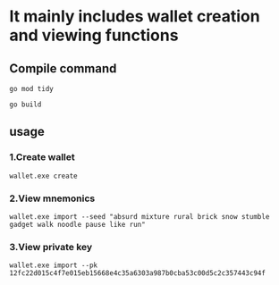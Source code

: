 
# It mainly includes wallet creation and viewing functions


## Compile command  
`
go mod tidy
`

`go build
`

## usage


### 1.Create wallet
`wallet.exe create`

### 2.View mnemonics
`wallet.exe import --seed "absurd mixture rural brick snow stumble gadget walk noodle pause like run"`


### 3.View private key
`wallet.exe import --pk 12fc22d015c4f7e015eb15668e4c35a6303a987b0cba53c00d5c2c357443c94f`

